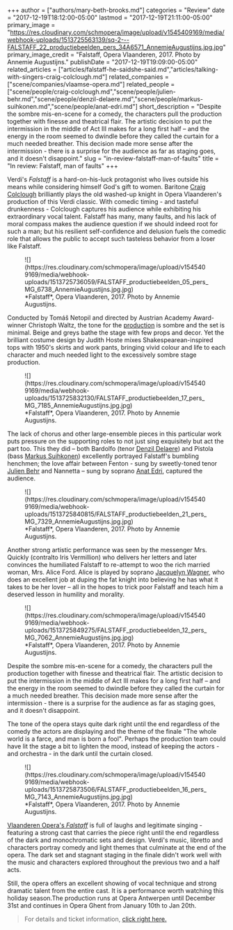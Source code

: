 +++
author = ["authors/mary-beth-brooks.md"]
categories = "Review"
date = "2017-12-19T18:12:00-05:00"
lastmod = "2017-12-19T21:11:00-05:00"
primary_image = "https://res.cloudinary.com/schmopera/image/upload/v1545409169/media/webhook-uploads/1513725563139/sq-2---FALSTAFF_22_productiebeelden_pers_34A6571_AnnemieAugustijns.jpg.jpg"
primary_image_credit = "Falstaff, Opera Vlaanderen, 2017. Photo by Annemie Augustijns."
publishDate = "2017-12-19T19:09:00-05:00"
related_articles = ["articles/falstaff-he-saidshe-said.md","articles/talking-with-singers-craig-colclough.md"]
related_companies = ["scene/companies/vlaamse-opera.md"]
related_people = ["scene/people/craig-colclough.md","scene/people/julien-behr.md","scene/people/denzil-delaere.md","scene/people/markus-suihkonen.md","scene/people/anat-edri.md"]
short_description = "Despite the sombre mis-en-scene for a comedy, the characters pull the production together with finesse and theatrical flair. The artistic decision to put the intermission in the middle of Act III makes for a long first half – and the energy in the room seemed to dwindle before they called the curtain for a much needed breather. This decision made more sense after the intermission - there is a surprise for the audience as far as staging goes, and it doesn&#039;t disappoint."
slug = "in-review-falstaff-man-of-faults"
title = "In review: Falstaff, man of faults"
+++

Verdi's *Falstaff* is a hard-on-his-luck protagonist who lives outside his means while considering himself God's gift to women. Baritone [Craig Colclough](/talking-with-singers-craig-colclough/) brilliantly plays the old washed-up knight in Opera Vlaanderen's  production of this Verdi classic.  With comedic timing - and tasteful drunkenness - Colclough captures his audience while exhibiting his extraordinary vocal talent. Falstaff has many, many faults, and his lack of moral compass makes the audience question if we should indeed root for such a man; but his resilient self-confidence and delusion fuels the comedic role that allows the public to accept such tasteless behavior from a loser like Falstaff.

<figure data-type="image">
![](https://res.cloudinary.com/schmopera/image/upload/v1545409169/media/webhook-uploads/1513725736059/FALSTAFF_productiebeelden_05_pers_MG_6738_AnnemieAugustijns.jpg.jpg)
<figcaption>*Falstaff*, Opera Vlaanderen, 2017. Photo by Annemie Augustijns.</figcaption>
</figure>

Conducted by Tomáš Netopil and directed by Austrian Academy Award-winner Christoph Waltz, the tone for the [production](https://operaballet.be/nl/programma/2017-2018/falstaff) is sombre and the set is minimal. Beige and greys bathe the stage with few props and decor. Yet the brilliant costume design by Judith Hoste mixes Shakespearean-inspired tops with 1950's skirts and work pants, bringing vivid colour and life to each character and much needed light to the excessively sombre stage production. 

<figure data-type="image">
![](https://res.cloudinary.com/schmopera/image/upload/v1545409169/media/webhook-uploads/1513725832130/FALSTAFF_productiebeelden_17_pers_MG_7185_AnnemieAugustijns.jpg.jpg)
<figcaption>*Falstaff*, Opera Vlaanderen, 2017. Photo by Annemie Augustijns.</figcaption>
</figure>

The lack of chorus and other large-ensemble pieces in this particular work puts pressure on the supporting roles to not just sing exquisitely but act the part too. This they did – both Bardolfo (tenor [Denzil Delaere](/scene/people/denzil-delere/)) and Pistola (bass [Markus Suihkonen](/scene/people/markus-suihkonen/)) excellently portrayed Falstaff's bumbling henchmen; the love affair between Fenton - sung by sweetly-toned tenor [Julien Behr](/scene/people/julien-behr/) and Nannetta – sung by soprano [Anat Edri](/scene/people/anat-edri/), captured the audience. 

<figure data-type="image">
![](https://res.cloudinary.com/schmopera/image/upload/v1545409169/media/webhook-uploads/1513725840815/FALSTAFF_productiebeelden_21_pers_MG_7329_AnnemieAugustijns.jpg.jpg)
<figcaption>*Falstaff*, Opera Vlaanderen, 2017. Photo by Annemie Augustijns.</figcaption>
</figure>

Another strong artistic performance was seen by the messenger Mrs. Quickly (contralto Iris Vermillion) who delivers her letters and later convinces the humiliated Falstaff to re-attempt to woo the rich married woman, Mrs. Alice Ford. Alice is played by soprano [Jacquelyn Wagner](/scene/people/jacquelyn-wagner/), who does an excellent job at duping the fat knight into believing he has what it takes to be her lover – all in the hopes to trick poor Falstaff and teach him a deserved lesson in humility and morality. 

<figure data-type="image">
![](https://res.cloudinary.com/schmopera/image/upload/v1545409169/media/webhook-uploads/1513725849275/FALSTAFF_productiebeelden_12_pers_MG_7062_AnnemieAugustijns.jpg.jpg)
<figcaption>*Falstaff*, Opera Vlaanderen, 2017. Photo by Annemie Augustijns.</figcaption>
</figure>

Despite the sombre mis-en-scene for a comedy, the characters pull the production together with finesse and theatrical flair. The artistic decision to put the intermission in the middle of Act III makes for a long first half – and the energy in the room seemed to dwindle before they called the curtain for a much needed breather. This decision made more sense after the intermission - there is a surprise for the audience as far as staging goes, and it doesn't disappoint. 

The tone of the opera stays quite dark right until the end regardless of the comedy the actors are displaying and the theme of the finale "The whole world is a farce, and man is born a fool". Perhaps the production team could have lit the stage a bit to lighten the mood, instead of keeping the actors - and orchestra - in the dark until the curtain closed.

<figure data-type="image">
![](https://res.cloudinary.com/schmopera/image/upload/v1545409169/media/webhook-uploads/1513725873506/FALSTAFF_productiebeelden_16_pers_MG_7143_AnnemieAugustijns.jpg.jpg)
<figcaption>*Falstaff*, Opera Vlaanderen, 2017. Photo by Annemie Augustijns.</figcaption>
</figure>

[Vlaanderen Opera's *Falstaff*](https://operaballet.be/nl/programma/2017-2018/falstaff) is full of laughs and legitimate singing - featuring a strong cast that carries the piece right until the end regardless of the dark and monochromatic sets and design. Verdi's music, libretto and characters portray comedy and light themes that culminate at the end of the opera. The dark set and stagnant staging in the finale didn't work well with the music and characters explored throughout the previous two and a half acts. 

Still, the opera offers an excellent showing of vocal technique and strong dramatic talent from the entire cast. It is a performance worth watching this holiday season.The production runs at Opera Antwerpen until December 31st and continues in Opera Ghent from January 10th to Jan 20th.

>For details and ticket information, [click right here.](https://operaballet.be/nl/programma/2017-2018/falstaff)

